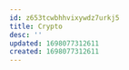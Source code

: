 ```yaml
---
id: z653tcwbhhvixywdz7urkj5
title: Crypto
desc: ''
updated: 1698077312611
created: 1698077312611
---
```

